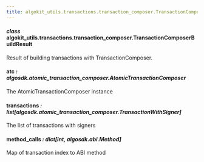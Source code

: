 ```yaml
---
title: algokit_utils.transactions.transaction_composer.TransactionComposerBuildResult
---
```

#### *class* algokit_utils.transactions.transaction_composer.TransactionComposerBuildResult

Result of building transactions with TransactionComposer.

#### atc *: algosdk.atomic_transaction_composer.AtomicTransactionComposer*

The AtomicTransactionComposer instance

#### transactions *: list[algosdk.atomic_transaction_composer.TransactionWithSigner]*

The list of transactions with signers

#### method_calls *: dict[int, algosdk.abi.Method]*

Map of transaction index to ABI method
